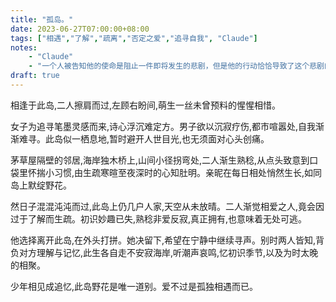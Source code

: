 ```yaml
---
title: "孤岛。"
date: 2023-06-27T07:00:00+08:00
tags: ["相遇","了解","疏离","否定之爱","追寻自我", "Claude"]
notes:
    - "Claude"
    - "一个人被告知他的使命是阻止一件即将发生的悲剧，但是他的行动恰恰导致了这个悲剧的发生。"
draft: true
---
```


相逢于此岛,二人擦肩而过,左顾右盼间,萌生一丝未曾预料的惺惺相惜。

女子为追寻笔墨灵感而来,诗心浮沉难定方。男子欲以沉寂疗伤,都市喧嚣处,自我渐渐难寻。此岛似一栖息地,暂时避开人世目光,也无须面对心头创痛。

茅草屋隔壁的邻居,海岸独木桥上,山间小径拐弯处,二人渐生熟稔,从点头致意到口袋里怀揣小习惯,由生疏寒暄至夜深时的心知肚明。亲昵在每日相处悄然生长,如同岛上默绽野花。

然日子混混沌沌而过,此岛上仍几户人家,天空从未放晴。二人渐觉相爱之人,竟会因过于了解而生疏。初识妙趣已失,熟稔非爱反寂,真正拥有,也意味着无处可逃。

他选择离开此岛,在外头打拼。她决留下,希望在宁静中继续寻声。别时两人皆知,背负对方理解与记忆,此生各自走不安寂海岸,听潮声哀鸣,忆初识季节,以及为时太晚的相聚。

少年相见成追忆,此岛野花是唯一道别。爱不过是孤独相遇而已。